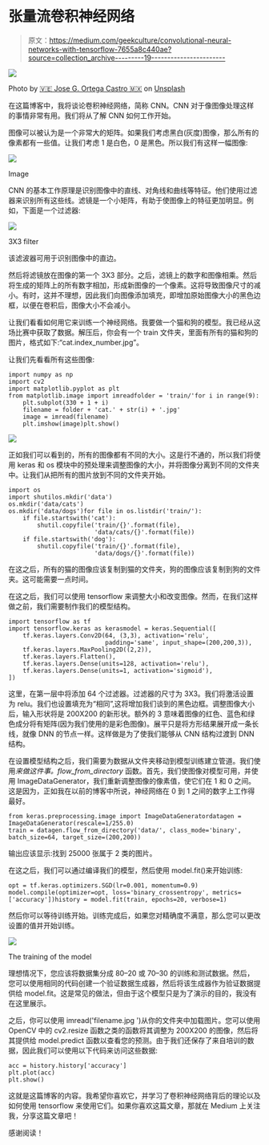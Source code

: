 # 张量流卷积神经网络

> 原文：<https://medium.com/geekculture/convolutional-neural-networks-with-tensorflow-7655a8c440ae?source=collection_archive---------19----------------------->

![](img/bb34d9a626ebe0af087689359c85d625.png)

Photo by [🇻🇪 Jose G. Ortega Castro 🇲🇽](https://unsplash.com/@j0rt?utm_source=medium&utm_medium=referral) on [Unsplash](https://unsplash.com?utm_source=medium&utm_medium=referral)

在这篇博客中，我将谈论卷积神经网络，简称 CNN。CNN 对于像图像处理这样的事情非常有用。我们将从了解 CNN 如何工作开始。

图像可以被认为是一个非常大的矩阵。如果我们考虑黑白(灰度)图像，那么所有的像素都有一些值。让我们考虑 1 是白色，0 是黑色。所以我们有这样一幅图像:

![](img/3fac6cb8715f32b777dd7f2b831a8bfa.png)

Image

CNN 的基本工作原理是识别图像中的直线、对角线和曲线等特征。他们使用过滤器来识别所有这些线。滤镜是一个小矩阵，有助于使图像上的特征更加明显。例如，下面是一个过滤器:

![](img/c0f63fe2512467be5c8905077e2c68f3.png)

3X3 filter

该滤波器可用于识别图像中的直边。

然后将滤镜放在图像的第一个 3X3 部分。之后，滤镜上的数字和图像相乘。然后将生成的矩阵上的所有数字相加，形成新图像的一个像素。这将导致图像尺寸的减小。有时，这并不理想，因此我们向图像添加填充，即增加原始图像大小的黑色边框，以便在卷积后，图像大小不会减小。

让我们看看如何用它来训练一个神经网络。我要做一个猫和狗的模型。我已经从这场比赛中获取了数据。解压后，你会有一个 train 文件夹，里面有所有的猫和狗的图片，格式如下:“cat.index_number.jpg”。

让我们先看看所有这些图像:

```
import numpy as np
import cv2
import matplotlib.pyplot as plt
from matplotlib.image import imreadfolder = 'train/'for i in range(9):
    plt.subplot(330 + 1 + i)
    filename = folder + 'cat.' + str(i) + '.jpg'
    image = imread(filename)
    plt.imshow(image)plt.show()
```

![](img/a480ef958bb0a9d6475a432fce00342e.png)

正如我们可以看到的，所有的图像都有不同的大小。这是行不通的，所以我们将使用 keras 和 os 模块中的预处理来调整图像的大小，并将图像分离到不同的文件夹中。让我们从把所有的图片放到不同的文件夹开始。

```
import os
import shutilos.mkdir('data')
os.mkdir('data/cats')
os.mkdir('data/dogs')for file in os.listdir('train/'):
    if file.startswith('cat'):
        shutil.copyfile('train/{}'.format(file),
                        'data/cats/{}'.format(file))
    if file.startswith('dog'):
        shutil.copyfile('train/{}'.format(file),
                        'data/dogs/{}'.format(file))
```

在这之后，所有的猫的图像应该复制到猫的文件夹，狗的图像应该复制到狗的文件夹。这可能需要一点时间。

在这之后，我们可以使用 tensorflow 来调整大小和改变图像。然而，在我们这样做之前，我们需要制作我们的模型结构。

```
import tensorflow as tf
import tensorflow.keras as kerasmodel = keras.Sequential([
    tf.keras.layers.Conv2D(64, (3,3), activation='relu',
                           padding='same', input_shape=(200,200,3)),
    tf.keras.layers.MaxPooling2D((2,2)),
    tf.keras.layers.Flatten(),
    tf.keras.layers.Dense(units=128, activation='relu'),
    tf.keras.layers.Dense(units=1, activation='sigmoid'),
])
```

这里，在第一层中将添加 64 个过滤器。过滤器的尺寸为 3X3。我们将激活设置为 relu。我们也设置填充为“相同”,这将增加我们谈到的黑色边框。调整图像大小后，输入形状将是 200X200 的新形状。额外的 3 意味着图像的红色、蓝色和绿色成分将有矩阵(因为我们使用的是彩色图像)。展平只是将方形结果展开成一条长线，就像 DNN 的节点一样。这样做是为了使我们能够从 CNN 结构过渡到 DNN 结构。

在设置模型结构之后，我们需要为数据从文件夹移动到模型训练建立管道。我们使用*来做这件事。flow_from_directory* 函数。首先，我们使图像对模型可用，并使用 ImageDataGenerator，我们重新调整图像的像素值，使它们在 1 和 0 之间。这是因为，正如我在以前的博客中所说，神经网络在 0 到 1 之间的数字上工作得最好。

```
from keras.preprocessing.image import ImageDataGeneratordatagen = ImageDataGenerator(rescale=1/255.0)
train = datagen.flow_from_directory('data/', class_mode='binary', batch_size=64, target_size=(200,200))
```

输出应该显示:找到 25000 张属于 2 类的图片。

在这之后，我们可以通过编译我们的模型，然后使用 model.fit()来开始训练:

```
opt = tf.keras.optimizers.SGD(lr=0.001, momentum=0.9)
model.compile(optimizer=opt, loss='binary_crossentropy', metrics=['accuracy'])history = model.fit(train, epochs=20, verbose=1)
```

然后你可以等待训练开始。训练完成后，如果您对精确度不满意，那么您可以更改设置的值并开始训练。

![](img/ff1b9840aff6ae602437b6ba0a9647e5.png)

The training of the model

理想情况下，您应该将数据集分成 80–20 或 70–30 的训练和测试数据。然后，您可以使用相同的代码创建一个验证数据生成器，然后将该生成器作为验证数据提供给 model.fit。这是常见的做法，但由于这个模型只是为了演示的目的，我没有在这里展示。

之后，你可以使用 imread('filename.jpg ')从你的文件夹中加载图片。您可以使用 OpenCV 中的 cv2.resize 函数之类的函数将其调整为 200X200 的图像，然后将其提供给 model.predict 函数以查看您的预测。由于我们还保存了来自培训的数据，因此我们可以使用以下代码来访问这些数据:

```
acc = history.history['accuracy']
plt.plot(acc)
plt.show()
```

这就是这篇博客的内容。我希望你喜欢它，并学习了卷积神经网络背后的理论以及如何使用 tensorflow 来使用它们。如果你喜欢这篇文章，那就在 Medium 上关注我，分享这篇文章吧！

感谢阅读！